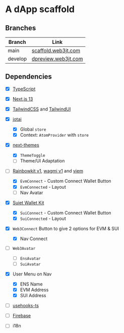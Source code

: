 # A dApp scaffold

## Branches

| Branch  | Link |
| ------- | ---- |
| main    | [scaffold.web3jt.com](https://scaffold.web3jt.com) |
| develop | [dpreview.web3jt.com](https://dpreview.web3jt.com) |

## Dependencies

- [x] [TypeScript](https://www.typescriptlang.org)
- [x] [Next.js 13](https://nextjs.org/docs)
- [x] [TailwindCSS](https://tailwindcss.com) and
      [TailwindUI](https://tailwindui.com)
- [x] [jotai](https://jotai.org)
  - [x] Global `store`
  - [x] Context: `AtomProvider` with `store`
- [x] [next-themes](https://github.com/pacocoursey/next-themes)
  - [x] `ThemeToggle`
  - [ ] Theme/UI Adaptation
- [ ] [Rainbowkit v1](https://www.rainbowkit.com),
      [wagmi v1](https://wagmi.sh/core) and
      [viem](https://viem.sh)
  - [x] `EvmConnect` - Custom Connect Wallet Button
  - [x] `EvmConnected` - Layout
  - [ ] Nav Avatar
- [x] [Suiet Wallet Kit](https://kit.suiet.app)
  - [x] `SuiConnect` - Custom Connect Wallet Button
  - [x] `SuiConnected` - Layout
- [x] `Web3Connect` Button to give 2 options for EVM & SUI
  - [x] Nav Connect
- [ ] `Web3Avatar`
  - [ ] `EnsAvatar`
  - [ ] `SuiAvatar`
- [x] User Menu on Nav
  - [x] ENS Name
  - [x] EVM Address
  - [x] SUI Address
- [ ] [usehooks-ts](https://usehooks-ts.com)
- [ ] [Firebase](https://firebase.google.com)
- [ ] i18n


